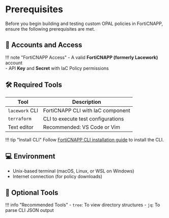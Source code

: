 # Prerequisites

Before you begin building and testing custom OPAL policies in FortiCNAPP, ensure the following prerequisites are met.

## 🧾 Accounts and Access

!!! note "FortiCNAPP Access"
    - A valid **FortiCNAPP (formerly Lacework)** account  
    - API **Key** and **Secret** with IaC Policy permissions

## 🛠 Required Tools

| Tool            | Description                             |
|-----------------|-----------------------------------------|
| `lacework` CLI  | FortiCNAPP CLI with IaC component       |
| `terraform`     | CLI to execute test configurations      |
| Text editor     | Recommended: VS Code or Vim             |

!!! tip "Install CLI"
    Follow [FortiCNAPP CLI installation guide](https://docs.lacework.com/cli/install) to install the CLI.

## 💻 Environment

- Unix-based terminal (macOS, Linux, or WSL on Windows)
- Internet connection (for policy downloads)

## 🔧 Optional Tools

!!! info "Recommended Tools"
    - `tree`: To view directory structures
    - `jq`: To parse CLI JSON output

